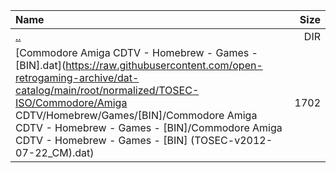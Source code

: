 |Name|Size|
|:---|---:|
|[..](../index.html)|DIR|
|[Commodore Amiga CDTV - Homebrew - Games - [BIN].dat](https://raw.githubusercontent.com/open-retrogaming-archive/dat-catalog/main/root/normalized/TOSEC-ISO/Commodore/Amiga CDTV/Homebrew/Games/[BIN]/Commodore Amiga CDTV - Homebrew - Games - [BIN]/Commodore Amiga CDTV - Homebrew - Games - [BIN] (TOSEC-v2012-07-22_CM).dat)|1702|
